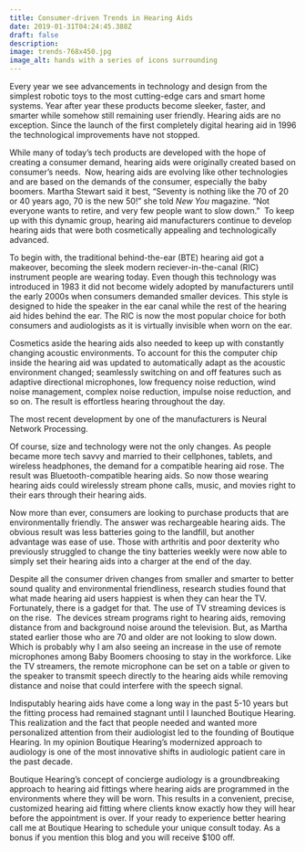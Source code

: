 ```yaml
---
title: Consumer-driven Trends in Hearing Aids
date: 2019-01-31T04:24:45.388Z
draft: false
description:
image: trends-768x450.jpg
image_alt: hands with a series of icons surrounding
---
```


<!--StartFragment-->

Every year we see advancements in technology and design from the simplest robotic toys to the most cutting-edge cars and smart home systems. Year after year these products become sleeker, faster, and smarter while somehow still remaining user friendly. Hearing aids are no exception. Since the launch of the first completely digital hearing aid in 1996 the technological improvements have not stopped.

While many of today’s tech products are developed with the hope of creating a consumer demand, hearing aids were originally created based on consumer’s needs.  Now, hearing aids are evolving like other technologies and are based on the demands of the consumer, especially the baby boomers. Martha Stewart said it best, “Seventy is nothing like the 70 of 20 or 40 years ago, 70 is the new 50!” she told _New You_ magazine. “Not everyone wants to retire, and very few people want to slow down.”  To keep up with this dynamic group, hearing aid manufacturers continue to develop hearing aids that were both cosmetically appealing and technologically advanced.

To begin with, the traditional behind-the-ear (BTE) hearing aid got a makeover, becoming the sleek modern reciever-in-the-canal (RIC) instrument people are wearing today. Even though this technology was introduced in 1983 it did not become widely adopted by manufacturers until the early 2000s when consumers demanded smaller devices. This style is designed to hide the speaker in the ear canal while the rest of the hearing aid hides behind the ear. The RIC is now the most popular choice for both consumers and audiologists as it is virtually invisible when worn on the ear.

Cosmetics aside the hearing aids also needed to keep up with constantly changing acoustic environments. To account for this the computer chip inside the hearing aid was updated to automatically adapt as the acoustic environment changed; seamlessly switching on and off features such as adaptive directional microphones, low frequency noise reduction, wind noise management, complex noise reduction, impulse noise reduction, and so on. The result is effortless hearing throughout the day.

The most recent development by one of the manufacturers is Neural Network Processing.

Of course, size and technology were not the only changes. As people became more tech savvy and married to their cellphones, tablets, and wireless headphones, the demand for a compatible hearing aid rose. The result was Bluetooth-compatible hearing aids. So now those wearing hearing aids could wirelessly stream phone calls, music, and movies right to their ears through their hearing aids.

Now more than ever, consumers are looking to purchase products that are environmentally friendly. The answer was rechargeable hearing aids. The obvious result was less batteries going to the landfill, but another advantage was ease of use. Those with arthritis and poor dexterity who previously struggled to change the tiny batteries weekly were now able to simply set their hearing aids into a charger at the end of the day.

Despite all the consumer driven changes from smaller and smarter to better sound quality and environmental friendliness, research studies found that what made hearing aid users happiest is when they can hear the TV. Fortunately, there is a gadget for that. The use of TV streaming devices is on the rise.  The devices stream programs right to hearing aids, removing distance from and background noise around the television. But, as Martha stated earlier those who are 70 and older are not looking to slow down. Which is probably why I am also seeing an increase in the use of remote microphones among Baby Boomers choosing to stay in the workforce. Like the TV streamers, the remote microphone can be set on a table or given to the speaker to transmit speech directly to the hearing aids while removing distance and noise that could interfere with the speech signal.

Indisputably hearing aids have come a long way in the past 5-10 years but the fitting process had remained stagnant until I launched Boutique Hearing. This realization and the fact that people needed and wanted more personalized attention from their audiologist led to the founding of Boutique Hearing. In my opinion Boutique Hearing’s modernized approach to audiology is one of the most innovative shifts in audiologic patient care in the past decade.

Boutique Hearing’s concept of concierge audiology is a groundbreaking approach to hearing aid fittings where hearing aids are programmed in the environments where they will be worn. This results in a convenient, precise, customized hearing aid fitting where clients know exactly how they will hear before the appointment is over. If your ready to experience better hearing call me at Boutique Hearing to schedule your unique consult today. As a bonus if you mention this blog and you will receive $100 off.

<!--EndFragment-->
